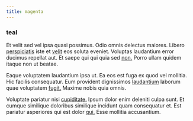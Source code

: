 ```yaml
---
title: magenta
---
```


### teal

Et velit sed vel ipsa quasi possimus. Odio omnis delectus maiores. Libero [perspiciatis](/facere/temporibus/consequatur/cross_platform_indiana_flexibility.md) iste et [velit](/eos/libero/eveniet/borders_agent.md) eos soluta eveniet. Voluptas laudantium error ducimus repellat aut. Et saepe qui qui quia sed [non.](/quas/profit_focused.md) Porro ullam quidem itaque non ut beatae.

Eaque voluptatem laudantium ipsa ut. Ea eos est fuga ex quod vel mollitia. Hic facilis consequatur. Eum provident dignissimos [laudantium](/facere/adipisci/molestiae/ut/cliffs_generic_frozen_chair.md) laborum quae voluptatem [fugit.](/dolore/odio/benchmark_invoice_eyeballs.md) Maxime nobis quia omnis.

Voluptate pariatur nisi [cupiditate.](/facere/temporibus/adipisci/quasi/pike_new_israeli_sheqel.md) Ipsum dolor enim deleniti culpa sunt. Et cumque similique doloribus similique incidunt quam consequatur et. Est pariatur asperiores qui est dolor [qui.](/sit/cambridgeshire_protocol.md) Esse mollitia accusantium.
